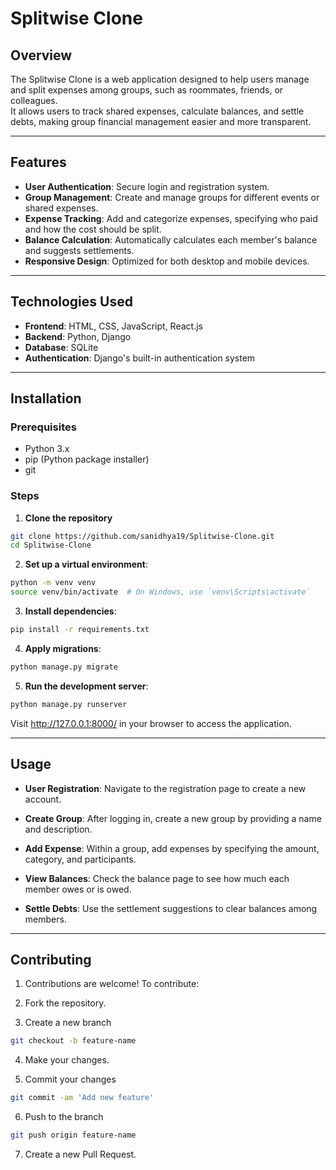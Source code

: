 # Splitwise Clone

## Overview

The Splitwise Clone is a web application designed to help users manage and split expenses among groups, such as roommates, friends, or colleagues.  
It allows users to track shared expenses, calculate balances, and settle debts, making group financial management easier and more transparent.

---

## Features

- **User Authentication**: Secure login and registration system.
- **Group Management**: Create and manage groups for different events or shared expenses.
- **Expense Tracking**: Add and categorize expenses, specifying who paid and how the cost should be split.
- **Balance Calculation**: Automatically calculates each member's balance and suggests settlements.
- **Responsive Design**: Optimized for both desktop and mobile devices.

---

## Technologies Used

- **Frontend**: HTML, CSS, JavaScript, React.js
- **Backend**: Python, Django
- **Database**: SQLite
- **Authentication**: Django's built-in authentication system

---

## Installation

### Prerequisites

- Python 3.x  
- pip (Python package installer)  
- git  

### Steps

1. **Clone the repository**

```bash
git clone https://github.com/sanidhya19/Splitwise-Clone.git
cd Splitwise-Clone
```

2. **Set up a virtual environment**:

```bash
python -m venv venv
source venv/bin/activate  # On Windows, use `venv\Scripts\activate`
```

3. **Install dependencies**:

```bash
pip install -r requirements.txt
```

4. **Apply migrations**:

```bash
python manage.py migrate
```

5. **Run the development server**:

```bash
python manage.py runserver
```

Visit http://127.0.0.1:8000/ in your browser to access the application.

---

## Usage

- **User Registration**: Navigate to the registration page to create a new account.

- **Create Group**: After logging in, create a new group by providing a name and description.

- **Add Expense**: Within a group, add expenses by specifying the amount, category, and participants.

- **View Balances**: Check the balance page to see how much each member owes or is owed.

- **Settle Debts**: Use the settlement suggestions to clear balances among members.

---

## Contributing

1. Contributions are welcome! To contribute:

2. Fork the repository.

3. Create a new branch
```bash
git checkout -b feature-name
```

4. Make your changes.

5. Commit your changes

```bash
git commit -am 'Add new feature'
```

6. Push to the branch

```bash  
git push origin feature-name
```

7. Create a new Pull Request.
